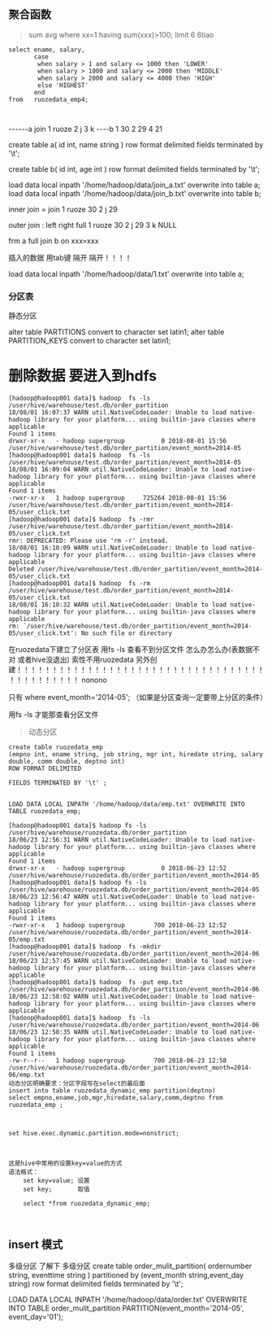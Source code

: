 ##  聚合函数
>   sum   avg  where  xx=1  having  sum(xxx)>100; 
> limit   6   6tiao 

```
select ename, salary, 
       case
        when salary > 1 and salary <= 1000 then 'LOWER'
        when salary > 1000 and salary <= 2000 then 'MIDDLE'
        when salary > 2000 and salary <= 4000 then 'HIGH'
        else 'HIGHEST'
       end
from   ruozedata_emp4;



```

------a
join
1       ruoze
2       j
3       k
----b
1       30
2       29
4       21

create table a(
id int, name string
) row format delimited fields terminated by '\t';

create table b(
id int, age int
) row format delimited fields terminated by '\t';

load data local inpath '/home/hadoop/data/join_a.txt' overwrite into table a;
load data local inpath '/home/hadoop/data/join_b.txt' overwrite into table b;

inner join = join
1       ruoze   30
2       j       29

outer join : left right full
1       ruoze   30
2       j       29
3       k       NULL
	
frm   a  full join  b on xxx=xxx



插入的数据 用tab键  隔开  隔开！！！！

load data local inpath '/home/hadoop/data/1.txt' overwrite into table a;



### 分区表


静态分区

alter table PARTITIONS convert to character set latin1;
alter table PARTITION_KEYS convert to character set latin1;
# 删除数据  要进入到hdfs
```
[hadoop@hadoop001 data]$ hadoop  fs -ls /user/hive/warehouse/test.db/order_partition
18/08/01 16:07:37 WARN util.NativeCodeLoader: Unable to load native-hadoop library for your platform... using builtin-java classes where applicable
Found 1 items
drwxr-xr-x   - hadoop supergroup          0 2018-08-01 15:56 /user/hive/warehouse/test.db/order_partition/event_month=2014-05
[hadoop@hadoop001 data]$ hadoop  fs -ls /user/hive/warehouse/test.db/order_partition/event_month=2014-05
18/08/01 16:09:04 WARN util.NativeCodeLoader: Unable to load native-hadoop library for your platform... using builtin-java classes where applicable
Found 1 items
-rwxr-xr-x   1 hadoop supergroup     725264 2018-08-01 15:56 /user/hive/warehouse/test.db/order_partition/event_month=2014-05/user_click.txt
[hadoop@hadoop001 data]$ hadoop  fs -rmr  /user/hive/warehouse/test.db/order_partition/event_month=2014-05/user_click.txt
rmr: DEPRECATED: Please use 'rm -r' instead.
18/08/01 16:10:09 WARN util.NativeCodeLoader: Unable to load native-hadoop library for your platform... using builtin-java classes where applicable
Deleted /user/hive/warehouse/test.db/order_partition/event_month=2014-05/user_click.txt
[hadoop@hadoop001 data]$ hadoop  fs -rm  /user/hive/warehouse/test.db/order_partition/event_month=2014-05/user_click.txt  
18/08/01 16:10:32 WARN util.NativeCodeLoader: Unable to load native-hadoop library for your platform... using builtin-java classes where applicable
rm: `/user/hive/warehouse/test.db/order_partition/event_month=2014-05/user_click.txt': No such file or directory
```

在ruozedata下建立了分区表 用fs  -ls 查看不到分区文件 怎么办怎么办(表数据不对 或者hive没退出)
索性不用ruozedata 另外创建！！！！！！！！！！！！！！！！！！！！！！！！！！！！！！！！！！！！！！！！！！！！！
nonono

只有  where event_month='2014-05'; （如果是分区查询一定要带上分区的条件）

用fs  -ls 才能那查看分区文件
> 动态分区
```
create table ruozedata_emp 
(empno int, ename string, job string, mgr int, hiredate string, salary double, comm double, deptno int)
ROW FORMAT DELIMITED 

FIELDS TERMINATED BY '\t' ;


LOAD DATA LOCAL INPATH '/home/hadoop/data/emp.txt' OVERWRITE INTO TABLE ruozedata_emp; 

[hadoop@hadoop001 data]$ hadoop fs -ls /user/hive/warehouse/ruozedata.db/order_partition
18/06/23 12:56:31 WARN util.NativeCodeLoader: Unable to load native-hadoop library for your platform... using builtin-java classes where applicable
Found 1 items
drwxr-xr-x   - hadoop supergroup          0 2018-06-23 12:52 /user/hive/warehouse/ruozedata.db/order_partition/event_month=2014-05
[hadoop@hadoop001 data]$ hadoop fs -ls /user/hive/warehouse/ruozedata.db/order_partition/event_month=2014-05
18/06/23 12:56:47 WARN util.NativeCodeLoader: Unable to load native-hadoop library for your platform... using builtin-java classes where applicable
Found 1 items
-rwxr-xr-x   1 hadoop supergroup        700 2018-06-23 12:52 /user/hive/warehouse/ruozedata.db/order_partition/event_month=2014-05/emp.txt
[hadoop@hadoop001 data]$ hadoop  fs -mkdir /user/hive/warehouse/ruozedata.db/order_partition/event_month=2014-06
18/06/23 12:57:45 WARN util.NativeCodeLoader: Unable to load native-hadoop library for your platform... using builtin-java classes where applicable
[hadoop@hadoop001 data]$ hadoop  fs -put emp.txt /user/hive/warehouse/ruozedata.db/order_partition/event_month=2014-06
18/06/23 12:58:02 WARN util.NativeCodeLoader: Unable to load native-hadoop library for your platform... using builtin-java classes where applicable
[hadoop@hadoop001 data]$ hadoop  fs -ls /user/hive/warehouse/ruozedata.db/order_partition/event_month=2014-06         
18/06/23 12:58:35 WARN util.NativeCodeLoader: Unable to load native-hadoop library for your platform... using builtin-java classes where applicable
Found 1 items
-rw-r--r--   1 hadoop supergroup        700 2018-06-23 12:58 /user/hive/warehouse/ruozedata.db/order_partition/event_month=2014-06/emp.txt
动态分区明确要求：分区字段写在select的最后面	
insert into table ruozedata_dynamic_emp partition(deptno)
select empno,ename,job,mgr,hiredate,salary,comm,deptno from ruozedata_emp ;
	
	
	
set hive.exec.dynamic.partition.mode=nonstrict;



这是hive中常用的设置key=value的方式
语法格式： 
	set key=value; 设置	
	set key;       取值

	select *from ruozedata_dynamic_emp;



```

## insert 模式





多级分区 了解下
多级分区
create table order_mulit_partition(
ordernumber string,
eventtime string
)
partitioned by (event_month string,event_day string)
row format delimited fields terminated by '\t';

LOAD DATA LOCAL INPATH '/home/hadoop/data/order.txt' 
OVERWRITE INTO TABLE order_mulit_partition 
PARTITION(event_month='2014-05', event_day='01'); 

